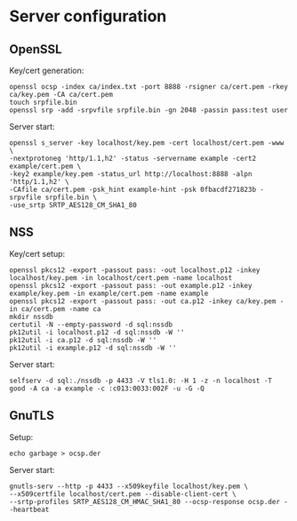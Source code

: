 Server configuration
====================


OpenSSL
-------

Key/cert generation:

    openssl ocsp -index ca/index.txt -port 8888 -rsigner ca/cert.pem -rkey ca/key.pem -CA ca/cert.pem
    touch srpfile.bin
    openssl srp -add -srpvfile srpfile.bin -gn 2048 -passin pass:test user

Server start:

    openssl s_server -key localhost/key.pem -cert localhost/cert.pem -www \
    -nextprotoneg 'http/1.1,h2' -status -servername example -cert2 example/cert.pem \
    -key2 example/key.pem -status_url http://localhost:8888 -alpn 'http/1.1,h2' \
    -CAfile ca/cert.pem -psk_hint example-hint -psk 0fbacdf271823b -srpvfile srpfile.bin \
    -use_srtp SRTP_AES128_CM_SHA1_80


NSS
---

Key/cert setup:

    openssl pkcs12 -export -passout pass: -out localhost.p12 -inkey localhost/key.pem -in localhost/cert.pem -name localhost
    openssl pkcs12 -export -passout pass: -out example.p12 -inkey example/key.pem -in example/cert.pem -name example
    openssl pkcs12 -export -passout pass: -out ca.p12 -inkey ca/key.pem -in ca/cert.pem -name ca
    mkdir nssdb
    certutil -N --empty-password -d sql:nssdb
    pk12util -i localhost.p12 -d sql:nssdb -W ''
    pk12util -i ca.p12 -d sql:nssdb -W ''
    pk12util -i example.p12 -d sql:nssdb -W ''

Server start:

    selfserv -d sql:./nssdb -p 4433 -V tls1.0: -H 1 -z -n localhost -T good -A ca -a example -c :c013:0033:002F -u -G -Q


GnuTLS
------

Setup:

    echo garbage > ocsp.der

Server start:

    gnutls-serv --http -p 4433 --x509keyfile localhost/key.pem \
    --x509certfile localhost/cert.pem --disable-client-cert \
    --srtp-profiles SRTP_AES128_CM_HMAC_SHA1_80 --ocsp-response ocsp.der --heartbeat
